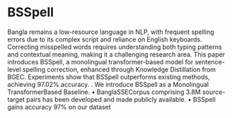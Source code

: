 # BSSpell
Bangla remains a low-resource language in NLP,
with frequent spelling errors due to its complex script and
reliance on English keyboards. Correcting misspelled words
requires understanding both typing patterns and contextual
meaning, making it a challenging research area. This paper
introduces BSSpell, a monolingual transformer-based model for
sentence-level spelling correction, enhanced through Knowledge
Distillation from BGEC. Experiments show that BSSpell outperforms existing methods, achieving 97.02% accuracy.
. We introduce BSSpell as a Monolingual TransformerBased Baseline.
• BanglaSSECorpus comprising 3.8M source-target pairs
has been developed and made publicly available.
• BSSpell gains accuracy 97% on our dataset
